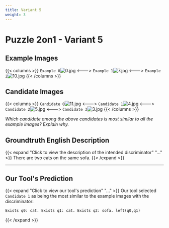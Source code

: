 ```yaml
---
title: Variant 5
weight: 3
---
```


# Puzzle 2on1 - Variant 5

## Example Images
{{< columns >}}
`Example 0`![0.jpg](/natscene_data/images/0.jpg)
<--->
`Example 1`![7.jpg](/natscene_data/images/7.jpg)
<--->
`Example 2`![10.jpg](/natscene_data/images/10.jpg)
{{< /columns >}}

## Candidate Images
{{< columns >}}
`Candidate 0`![11.jpg](/natscene_data/images/11.jpg)
<--->
`Candidate 1`![4.jpg](/natscene_data/images/4.jpg)
<--->
`Candidate 2`![5.jpg](/natscene_data/images/5.jpg)
<--->
`Candidate 3`![3.jpg](/natscene_data/images/3.jpg)
{{< /columns >}}

*Which candidate among the above candidates is most similar to all the example images? Explain why.*

## Groundtruth English Description

{{< expand "Click to view the description of the intended discriminator" "..." >}}
There are two cats on the same sofa.
{{< /expand >}}

---



## Our Tool's Prediction

{{< expand "Click to view our tool's prediction" "..." >}}
Our tool selected `Candidate 1` as being the most similar to the example images with the discriminator:
```plaintext
Exists q0: cat. Exists q1: cat. Exists q2: sofa. left(q0,q1)
```
{{< /expand >}}
